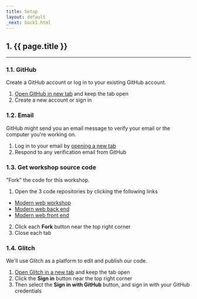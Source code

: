 ```yaml
---
title: Setup
layout: default
_next: back1.html
---
```


## 1. {{ page.title }}

---

### 1.1. GitHub

Create a GitHub account or log in to your existing GitHub account.

1. <a href="https://github.com" target="_blank">Open GitHub in new tab</a> and keep the tab open
2. Create a new account or sign in

### 1.2. Email

GitHub might send you an email message to verify your email or the computer you're working on.

1. Log in to your email by <a href="about:blank" target="_blank">opening a new tab</a>
2. Respond to any verification email from GitHub

### 1.3. Get workshop source code

"Fork" the code for this workshop.

1. Open the 3 code repositories by clicking the following links
  - <a href="https://github.com/brianzelip/modern-web-workshop" target="_blank">Modern web workshop</a>
  - <a href="https://github.com/brianzelip/modern-web-back-end" target="_blank">Modern web back end</a>
  - <a href="https://github.com/brianzelip/modern-web-front-end" target="_blank">Modern web front end</a>
2. Click each **Fork** button near the top right corner
3. Close each tab

### 1.4. Glitch

We'll use Glitch as a platform to edit and publish our code.

1. <a href="https://glitch.com" target="_blank">Open Glitch in a new tab</a> and keep the tab open
2. Click the **Sign in** button near the top right corner
3. Then select the **Sign in with GitHub** button, and sign in with your GitHub credentials
